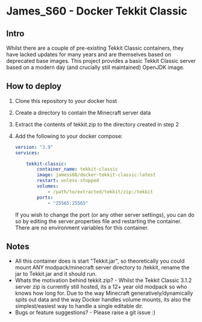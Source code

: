 # James_S60 - Docker Tekkit Classic 

## Intro

Whilst there are a couple of pre-existing Tekkit Classic containers, they have lacked updates for many years and are themselves based on deprecated base images. This project provides a basic Tekkit Classic server based on a modern day (and crucially still maintained) OpenJDK image. 

## How to deploy

1. Clone this repository to your docker host 

2. Create a directory to contain the Minecraft server data 

3. Extract the contents of tekkit.zip to the directory created in step 2

4. Add the following to your docker compose:

   ```yaml
   version: "3.9"
   services:
   
       tekkit-classic:
           container_name: tekkit-classic
           image: jamess60/docker-tekkit-classic:latest
           restart: unless-stopped
           volumes: 
               - /path/to/extracted/tekkit/zip:/tekkit
           ports:
               - "25565:25565"
   
   ```

   If you wish to change the port (or any other server settings), you can do so by editing the server.properties file and restarting the container. There are no environment variables for this container. 



## Notes

- All this container does is start "Tekkit.jar", so theoretically you could mount ANY modpack/minecraft server directory to /tekkit, rename the jar to Tekkit.jar and it should run. 
- Whats the motivation behind tekkit.zip? - Whilst the Tekkit Classic 3.1.2 server zip is currently still hosted, its a 12+ year old modpack so who knows how long for. Due to the way Minecraft generatively/dynamically spits out data and the way Docker handles volume mounts, its also the simplest/easiest way to handle a single editable dir. 
- Bugs or feature suggestions? - Please raise a git issue :) 
